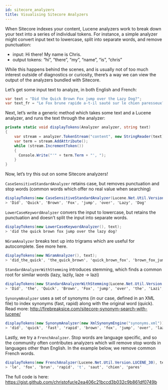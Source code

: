 ```yaml
---
id: sitecore_analyzers
title: Visualising Sitecore Analyzers
---
```


When Sitecore indexes your content, Lucene analyzers work to break down your text into a series of individual tokens. For instance, a simple analyzer might convert input text to lowercase, split into separate words, and remove punctuation:

- input: Hi there! My name is Chris.
- output tokens: “hi”, “there”, “my”, “name”, “is”, “chris”

While this happens behind the scenes, and is usually not of too much interest outside of diagnostics or curiosity, there’s a way we can view the output of the analyzers bundled with Sitecore.

Let’s get some input text to analyze, in both English and French:

```csharp
var text = "Did the Quick Brown Fox jump over the Lazy Dog?";
var text_fr = "Le Fox brune rapide a-t-il sauté sur le chien paresseux?";
```

Next, let’s write a generic method which takes some text and a Lucene analyzer, and runs the text through the analyzer:

```csharp
private static void displayTokens(Analyzer analyzer, string text)
{
    var stream = analyzer.TokenStream("content", new StringReader(text));
    var term = stream.AddAttribute();
    while (stream.IncrementToken())
    {
      Console.Write("'" + term.Term + "', ");
    }
}
```

Now, let’s try this out on some Sitecore analyzers!

`CaseSensitiveStandardAnalyzer` retains case, but removes punctuation and stop words (common words which offer no real value when searching)

```csharp
displayTokens(new CaseSensitiveStandardAnalyzer(Lucene.Net.Util.Version.LUCENE_30), text);
> 'Did', 'Quick', 'Brown', 'Fox', 'jump', 'over', 'Lazy', 'Dog'
```

`LowerCaseKeywordAnalyzer` convers the input to lowercase, but retains the punctuation and doesn’t split the input into separate words.

```csharp
displayTokens(new LowerCaseKeywordAnalyzer(), text);
> 'did the quick brown fox jump over the lazy dog?
```

`NGramAnalyzer` breaks text up into trigrams which are useful for autocomplete. See more here.

```csharp
displayTokens(new NGramAnalyzer(), text);
> 'did_the_quick', 'the_quick_brown', 'quick_brown_fox', 'brown_fox_jump', 'fox_jump_over', 'jump_over_the', 'over_the_lazy', 'the_lazy_dog
```

`StandardAnalyzerWithStemming` introduces stemming, which finds a common root for similar words (lazy, lazily, laze -> lazi)

```csharp
displayTokens(new StandardAnalyzerWithStemming(Lucene.Net.Util.Version.LUCENE_30), text);
> 'Did', 'the', 'Quick', 'Brown', 'Fox', 'jump', 'over', 'the', 'Lazi', 'Dog'
```

`SynonymAnalyzer` uses a set of synonyms (in our case, defined in an XML file) to index synonyms (fast, rapid) along with the original word (quick). Read more: http://firebreaksice.com/sitecore-synonym-search-with-lucene/

```csharp
displayTokens(new SynonymAnalyzer(new XmlSynonymEngine("synonyms.xml")), text);
> 'did', 'quick', 'fast', 'rapid', 'brown', 'fox', 'jump', 'over', 'lazy', 'dog
```

Lastly, we try a `FrenchAnalyzer`. Stop words are language specific, and so the community often contributes analyzers which will remove stop words in languages other than English. In the example below, we remove common French words.

```csharp
displayTokens(new FrenchAnalyzer(Lucene.Net.Util.Version.LUCENE_30), text_fr);
> 'le', 'fox', 'brun', 'rapid', 't', 'saut', 'chien', 'pares'
```

The full code is here: https://gist.github.com/christofur/e2ea406c21bccd3b032c9b861df0749b